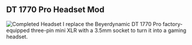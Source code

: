 ## DT 1770 Pro Headset Mod
![Completed Headset](./photographs/DSC_0487.jpg)
I replace the Beyerdynamic DT 1770 Pro factory-equipped three-pin mini XLR with a 3.5mm socket to turn it into a gaming headset.